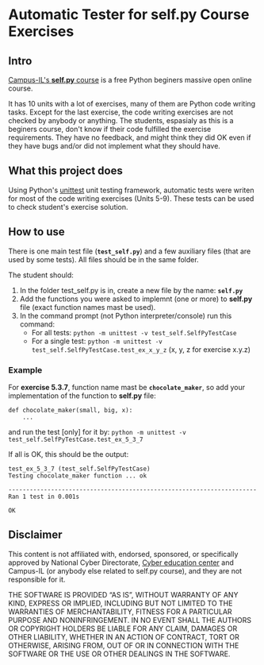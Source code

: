 # Automatic Tester for self.py Course Exercises

## Intro
[Campus-IL's **self.py** course](https://campus.gov.il/course/course-v1-cs-gov_cs_selfpy101/) is a free Python beginers massive open online course.

It has 10 units with a lot of exercises, many of them are Python code writing tasks. Except for the last exercise, the code writing exercises are not checked by anybody or anything. The students, espasialy as this is a beginers course, don't know if their code fulfilled the exercise requirements. They have no feedback, and might think they did OK even if they have bugs and/or did not implement what they should have.

## What this project does
Using Python's [unittest](https://docs.python.org/3/library/unittest.html) unit testing framework, automatic tests were writen for most of the code writing exercises (Units 5-9). These tests can be used to check student's exercise solution.

## How to use
There is one main test file (**`test_self.py`**) and a few auxiliary files (that are used by some tests). All files should be in the same folder.

The student should:
1. In the folder test_self.py is in, create a new file by the name: **`self.py`**
1. Add the functions you were asked to implemnt (one or more) to **self.py** file (exact function names mast be used).
1. In the command prompt (not Python interpreter/console) run this command:
   * For all tests: `python -m unittest -v test_self.SelfPyTestCase`
   * For a single test: `python -m unittest -v test_self.SelfPyTestCase.test_ex_x_y_z` (x, y, z for exercise x.y.z)

### Example
For **exercise 5.3.7**, function name mast be **`chocolate_maker`**, so add your implementation of the function to **self.py** file:
```
def chocolate_maker(small, big, x):
    ...
```
and run the test [only] for it by: `python -m unittest -v test_self.SelfPyTestCase.test_ex_5_3_7`

If all is OK, this should be the output:
```
test_ex_5_3_7 (test_self.SelfPyTestCase)
Testing chocolate_maker function ... ok

----------------------------------------------------------------------
Ran 1 test in 0.001s

OK
```

## Disclaimer
This content is not affiliated with, endorsed, sponsored, or specifically approved by National Cyber Directorate, [Cyber education center](https://cyber.org.il/) and Campus-IL (or anybody else related to self.py course), and they are not responsible for it.

THE SOFTWARE IS PROVIDED “AS IS”, WITHOUT WARRANTY OF ANY KIND, EXPRESS OR IMPLIED, INCLUDING BUT NOT LIMITED TO THE WARRANTIES OF MERCHANTABILITY, FITNESS FOR A PARTICULAR PURPOSE AND NONINFRINGEMENT. IN NO EVENT SHALL THE AUTHORS OR COPYRIGHT HOLDERS BE LIABLE FOR ANY CLAIM, DAMAGES OR OTHER LIABILITY, WHETHER IN AN ACTION OF CONTRACT, TORT OR OTHERWISE, ARISING FROM, OUT OF OR IN CONNECTION WITH THE SOFTWARE OR THE USE OR OTHER DEALINGS IN THE SOFTWARE.
